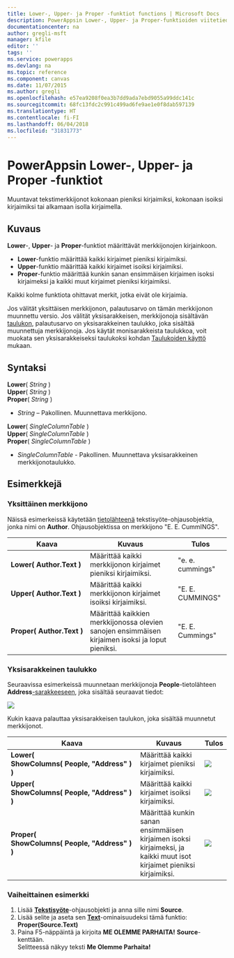 ```yaml
---
title: Lower-, Upper- ja Proper -funktiot functions | Microsoft Docs
description: PowerAppsin Lower-, Upper- ja Proper-funktioiden viitetiedot mukaan lukien syntaksi ja esimerkit
documentationcenter: na
author: gregli-msft
manager: kfile
editor: ''
tags: ''
ms.service: powerapps
ms.devlang: na
ms.topic: reference
ms.component: canvas
ms.date: 11/07/2015
ms.author: gregli
ms.openlocfilehash: e57ea9208f0ea3b7dd9ada7ebd9055a99ddc141c
ms.sourcegitcommit: 68fc13fdc2c991c499ad6fe9ae1e0f8dab597139
ms.translationtype: HT
ms.contentlocale: fi-FI
ms.lasthandoff: 06/04/2018
ms.locfileid: "31831773"
---
```

# <a name="lower-upper-and-proper-functions-in-powerapps"></a>PowerAppsin Lower-, Upper- ja Proper -funktiot
Muuntavat tekstimerkkijonot kokonaan pieniksi kirjaimiksi, kokonaan isoiksi kirjaimiksi tai alkamaan isolla kirjaimella.

## <a name="description"></a>Kuvaus
**Lower**-, **Upper**- ja **Proper**-funktiot määrittävät merkkijonojen kirjainkoon.

* **Lower**-funktio määrittää kaikki kirjaimet pieniksi kirjaimiksi.
* **Upper**-funktio määrittää kaikki kirjaimet isoiksi kirjaimiksi.
* **Proper**-funktio määrittää kunkin sanan ensimmäisen kirjaimen isoksi kirjaimeksi ja kaikki muut kirjaimet pieniksi kirjaimiksi.

Kaikki kolme funktiota ohittavat merkit, jotka eivät ole kirjaimia.

Jos välität yksittäisen merkkijonon, palautusarvo on tämän merkkijonon muunnettu versio.  Jos välität yksisarakkeisen, merkkijonoja sisältävän [taulukon](../working-with-tables.md), palautusarvo on yksisarakkeinen taulukko, joka sisältää muunnettuja merkkijonoja. Jos käytät monisarakkeista taulukkoa, voit muokata sen yksisarakkeiseksi taulukoksi kohdan [Taulukoiden käyttö](../working-with-tables.md) mukaan.

## <a name="syntax"></a>Syntaksi
**Lower**( *String* )<br>**Upper**( *String* )<br>**Proper**( *String* )

* *String* – Pakollinen. Muunnettava merkkijono.

**Lower**( *SingleColumnTable* )<br>**Upper**( *SingleColumnTable* )<br>**Proper**( *SingleColumnTable* )

* *SingleColumnTable* - Pakollinen. Muunnettava yksisarakkeinen merkkijonotaulukko.

## <a name="examples"></a>Esimerkkejä
### <a name="single-string"></a>Yksittäinen merkkijono
Näissä esimerkeissä käytetään [tietolähteenä](../working-with-data-sources.md) tekstisyöte-ohjausobjektia, jonka nimi on **Author**. Ohjausobjektissa on merkkijono "E. E. CummINGS".

| Kaava | Kuvaus | Tulos |
| --- | --- | --- |
| **Lower(&nbsp;Author.Text&nbsp;)** |Määrittää kaikki merkkijonon kirjaimet pieniksi kirjaimiksi. |"e. e. cummings" |
| **Upper(&nbsp;Author.Text&nbsp;)** |Määrittää kaikki merkkijonon kirjaimet isoiksi kirjaimiksi. |"E. E. CUMMINGS" |
| **Proper(&nbsp;Author.Text&nbsp;)** |Määrittää kaikkien merkkijonossa olevien sanojen ensimmäisen kirjaimen isoksi ja loput pieniksi. |"E. E. Cummings" |

### <a name="single-column-table"></a>Yksisarakkeinen taulukko
Seuraavissa esimerkeissä muunnetaan merkkijonoja **People**-tietolähteen **Address**[-sarakkeeseen](../working-with-tables.md#columns), joka sisältää seuraavat tiedot:

![](media/function-lower-upper-proper/people-table.png)

Kukin kaava palauttaa yksisarakkeisen taulukon, joka sisältää muunnetut merkkijonot.

| Kaava | Kuvaus | Tulos |
| --- | --- | --- |
| **Lower( ShowColumns(&nbsp;People,&nbsp;"Address"&nbsp;) )** |Määrittää kaikki kirjaimet pieniksi kirjaimiksi. |<style> img { max-width:none; } </style> ![](media/function-lower-upper-proper/people-table-lower.png) |
| **Upper( ShowColumns(&nbsp;People,&nbsp;"Address"&nbsp;) )** |Määrittää kaikki kirjaimet isoiksi kirjaimiksi. |![](media/function-lower-upper-proper/people-table-upper.png) |
| **Proper( ShowColumns(&nbsp;People,&nbsp;"Address"&nbsp;) )** |Määrittää kunkin sanan ensimmäisen kirjaimen isoksi kirjaimeksi, ja kaikki muut isot kirjaimet pieniksi kirjaimiksi. |![](media/function-lower-upper-proper/people-table-proper.png) |

### <a name="step-by-step-example"></a>Vaiheittainen esimerkki
1. Lisää **[Tekstisyöte](../controls/control-text-input.md)**-ohjausobjekti ja anna sille nimi **Source**.
2. Lisää selite ja aseta sen **[Text](../controls/properties-core.md)**-ominaisuudeksi tämä funktio:<br>**Proper(Source.Text)**
3. Paina F5-näppäintä ja kirjoita **ME OLEMME PARHAITA!** **Source**-kenttään.<br>Selitteessä näkyy teksti **Me Olemme Parhaita!**

